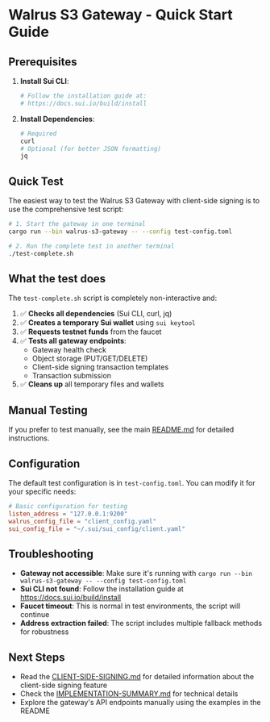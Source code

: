 # Walrus S3 Gateway - Quick Start Guide

## Prerequisites

1. **Install Sui CLI**:
   ```bash
   # Follow the installation guide at:
   # https://docs.sui.io/build/install
   ```

2. **Install Dependencies**:
   ```bash
   # Required
   curl
   # Optional (for better JSON formatting)
   jq
   ```

## Quick Test

The easiest way to test the Walrus S3 Gateway with client-side signing is to use the comprehensive test script:

```bash
# 1. Start the gateway in one terminal
cargo run --bin walrus-s3-gateway -- --config test-config.toml

# 2. Run the complete test in another terminal
./test-complete.sh
```

## What the test does

The `test-complete.sh` script is completely non-interactive and:

1. ✅ **Checks all dependencies** (Sui CLI, curl, jq)
2. ✅ **Creates a temporary Sui wallet** using `sui keytool`
3. ✅ **Requests testnet funds** from the faucet
4. ✅ **Tests all gateway endpoints**:
   - Gateway health check
   - Object storage (PUT/GET/DELETE)
   - Client-side signing transaction templates
   - Transaction submission
5. ✅ **Cleans up** all temporary files and wallets

## Manual Testing

If you prefer to test manually, see the main [README.md](README.md) for detailed instructions.

## Configuration

The default test configuration is in `test-config.toml`. You can modify it for your specific needs:

```toml
# Basic configuration for testing
listen_address = "127.0.0.1:9200"
walrus_config_file = "client_config.yaml"
sui_config_file = "~/.sui/sui_config/client.yaml"
```

## Troubleshooting

- **Gateway not accessible**: Make sure it's running with `cargo run --bin walrus-s3-gateway -- --config test-config.toml`
- **Sui CLI not found**: Follow the installation guide at https://docs.sui.io/build/install
- **Faucet timeout**: This is normal in test environments, the script will continue
- **Address extraction failed**: The script includes multiple fallback methods for robustness

## Next Steps

- Read the [CLIENT-SIDE-SIGNING.md](CLIENT-SIDE-SIGNING.md) for detailed information about the client-side signing feature
- Check the [IMPLEMENTATION-SUMMARY.md](IMPLEMENTATION-SUMMARY.md) for technical details
- Explore the gateway's API endpoints manually using the examples in the README
